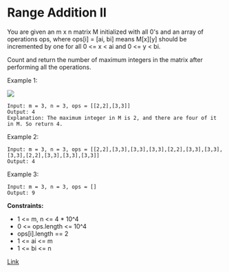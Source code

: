 # Range Addition II

You are given an m x n matrix M initialized with all 0's and an array of operations ops, where ops[i] = [ai, bi] means M[x][y] should be incremented by one for all 0 <= x < ai and 0 <= y < bi.

Count and return the number of maximum integers in the matrix after performing all the operations.

Example 1:

![](https://assets.leetcode.com/uploads/2020/10/02/ex1.jpg)

```
Input: m = 3, n = 3, ops = [[2,2],[3,3]]
Output: 4
Explanation: The maximum integer in M is 2, and there are four of it in M. So return 4.
```

Example 2:

```
Input: m = 3, n = 3, ops = [[2,2],[3,3],[3,3],[3,3],[2,2],[3,3],[3,3],[3,3],[2,2],[3,3],[3,3],[3,3]]
Output: 4
```

Example 3:

```
Input: m = 3, n = 3, ops = []
Output: 9
```

**Constraints:**
- 1 <= m, n <= 4 * 10^4
- 0 <= ops.length <= 10^4
- ops[i].length == 2
- 1 <= ai <= m
- 1 <= bi <= n

[Link](https://leetcode.com/problems/range-addition-ii/)